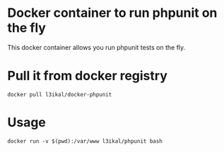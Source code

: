 # Docker container to run phpunit on the fly

This docker container allows you run phpunit tests on the fly.

# Pull it from docker registry
```
docker pull l3ikal/docker-phpunit
```
# Usage
```
docker run -v $(pwd):/var/www l3ikal/phpunit bash
```